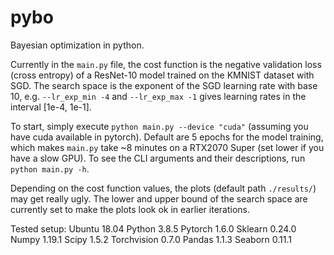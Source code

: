 # pybo
Bayesian optimization in python.

Currently in the `main.py` file, the cost function is the negative validation loss (cross entropy) of a ResNet-10 model trained on the KMNIST dataset with SGD.
The search space is the exponent of the SGD learning rate with base 10, e.g. `--lr_exp_min -4` and `--lr_exp_max -1` gives learning rates in the interval [1e-4, 1e-1].

To start, simply execute `python main.py --device "cuda"` (assuming you have cuda available in pytorch).
Default are 5 epochs for the model training, which makes `main.py` take ~8 minutes on a RTX2070 Super (set lower if you have a slow GPU).
To see the CLI arguments and their descriptions, run `python main.py -h`.

Depending on the cost function values, the plots (default path `./results/`) may get really ugly.
The lower and upper bound of the search space are currently set to make the plots look ok in earlier iterations.

Tested setup:
Ubuntu 18.04
Python 3.8.5
Pytorch 1.6.0
Sklearn 0.24.0
Numpy 1.19.1
Scipy 1.5.2
Torchvision 0.7.0
Pandas 1.1.3
Seaborn 0.11.1
